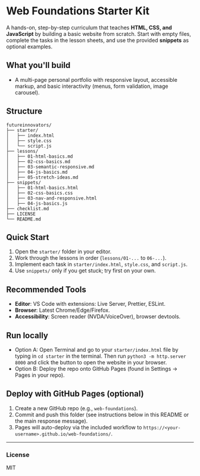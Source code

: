 
# Web Foundations Starter Kit

A hands-on, step-by-step curriculum that teaches **HTML, CSS, and JavaScript** by building a basic website from scratch. Start with empty files, complete the tasks in the lesson sheets, and use the provided **snippets** as optional examples.

## What you'll build
- A multi-page personal portfolio with responsive layout, accessible markup, and basic interactivity (menus, form validation, image carousel).

## Structure
```
futureinnovators/
├── starter/
│   ├── index.html
│   ├── style.css
│   └── script.js
├── lessons/
│   ├── 01-html-basics.md
│   ├── 02-css-basics.md
│   ├── 03-semantic-responsive.md
│   ├── 04-js-basics.md
│   ├── 05-stretch-ideas.md
├── snippets/
│   ├── 01-html-basics.html
│   ├── 02-css-basics.css
│   ├── 03-nav-and-responsive.html
│   ├── 04-js-basics.js
├── checklist.md
├── LICENSE
└── README.md
```

## Quick Start
1. Open the `starter/` folder in your editor.
2. Work through the lessons in order (`lessons/01-...` to `06-...`).
3. Implement each task in `starter/index.html`, `style.css`, and `script.js`.
4. Use `snippets/` only if you get stuck; try first on your own.

## Recommended Tools
- **Editor**: VS Code with extensions: Live Server, Prettier, ESLint.
- **Browser**: Latest Chrome/Edge/Firefox.
- **Accessibility**: Screen reader (NVDA/VoiceOver), browser devtools.

## Run locally
- Option A: Open Terminal and go to your `starter/index.html` file by typing in `cd starter` in the terminal. Then run `python3 -m http.server 8000` and click the button to open the website in your browser.
- Option B: Deploy the repo onto GitHub Pages (found in Settings -> Pages in your repo).

## Deploy with GitHub Pages (optional)
1. Create a new GitHub repo (e.g., `web-foundations`).
2. Commit and push this folder (see instructions below in this README or the main response message).
3. Pages will auto-deploy via the included workflow to `https://<your-username>.github.io/web-foundations/`.

---

### License
MIT
